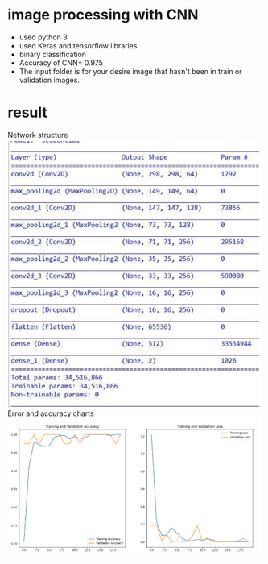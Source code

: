 # image processing with CNN
 - used python 3
 - used Keras and tensorflow libraries
 - binary classification
 - Accuracy of CNN= 0.975
 - The input folder is for your desire image that hasn't been in train or validation images.
# result
Network structure
![Network structure](https://raw.githubusercontent.com/parsa-k/image-processing-with-CNN/main/result/Network%20structure.PNG)
Error and accuracy charts
![Error and accuracy charts](https://raw.githubusercontent.com/parsa-k/image-processing-with-CNN/main/result/Error%20and%20accuracy%20charts.PNG)

